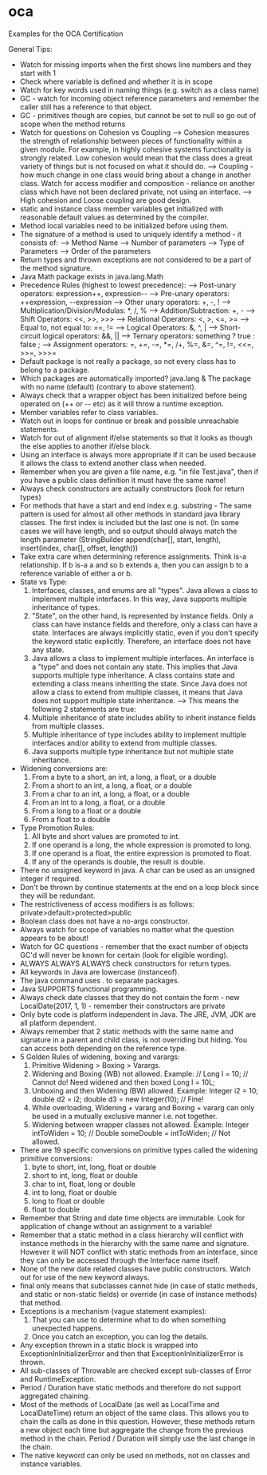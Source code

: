 # oca
Examples for the OCA Certification

General Tips:

- Watch for missing imports when the first shows line numbers and they start with 1
- Check where variable is defined and whether it is in scope
- Watch for key words used in naming things (e.g. switch as a class name)
- GC - watch for incoming object reference parameters and remember the caller still has a reference to that object.
- GC - primitives though are copies, but cannot be set to null so go out of scope when the method returns
- Watch for questions on Cohesion vs Coupling
    --> Cohesion measures the strength of relationship between pieces of functionality within a given module.
        For example, in highly cohesive systems functionality is strongly related.
        Low cohesion would mean that the class does a great variety of things but is not focused on what it should do.
    --> Coupling - how much change in one class would bring about a change in another class. Watch for access modifier
        and composition - reliance on another class which have not been declared private, not using an interface.
    --> High cohesion and Loose coupling are good design.
- static and instance class member variables get initialized with reasonable default values as determined by the compiler.
- Method local variables need to be initialized before using them.
- The signature of a method is used to uniquely identify a method - it consists of:
    --> Method Name
    --> Number of parameters
    --> Type of Parameters
    --> Order of the parameters
- Return types and thrown exceptions are not considered to be a part of the method signature.
- Java Math package exists in java.lang.Math
- Precedence Rules (highest to lowest precedence):
    --> Post-unary operators: expression++, expression--
    --> Pre-unary operators: ++expression, --expression
    --> Other unary operators: +, -, !
    --> Multiplication/Division/Modulas: *, /, %
    --> Addition/Subtraction: +, -
    --> Shift Operators: <<, >>, >>>
    --> Relational Operators: <, >, <=, >=
    --> Equal to, not equal to: ==, !=
    --> Logical Operators: &, ^, |
    --> Short-circuit logical operators: &&, ||
    --> Ternary operators: something ? true : false ;
    --> Assignment operators: =, +=, -=, *=, /+, %=, &=, ^=, !=, <<=, >>=, >>>=
- Default package is not really a package, so not every class has to belong to a package.
- Which packages are automatically imported? java.lang & The package with no name (default) (contrary to above statement).
- Always check that a wrapper object has been initialized before being operated on (++ or -- etc) as it will throw a runtime exception.
- Member variables refer to class variables.
- Watch out in loops for continue or break and possible unreachable statements.
- Watch for out of alignment if/else statements so that it looks as though the else applies to another if/else block.
- Using an interface is always more appropriate if it can be used because it allows the class to extend another class when needed.
- Remember when you are given a file name, e.g. "in file Test.java", then if you have a public class definition it must have the same name!
- Always check constructors are actually constructors (look for return types)
- For methods that have a start and end index e.g. substring - The same pattern is used for almost all other methods in standard java 
    library classes. The first index is included but the last one is not. (In some cases we will have length, and so output should
    always match the length parameter (StringBuilder append(char[], start, length), insert(index, char[], offset, length)))
- Take extra care when determining reference assignments. Think is-a relationship. If b is-a a and so b extends a, then you can assign
    b to a reference variable of either a or b.
- State vs Type:
    1) Interfaces, classes, and enums are all "types". Java allows a class to implement multiple interfaces. 
       In this way, Java supports multiple inheritance of types.
    2) "State", on the other hand, is represented by instance fields. 
       Only a class can have instance fields and therefore, only a class can have a state.
       Interfaces are always implicitly static, even if you don't specify the keyword static explicitly. Therefore, an interface does not have any state.
    3) Java allows a class to implement multiple interfaces. An interface is a "type" and does not contain any state. 
       This implies that Java supports multiple type inheritance.
       A class contains state and extending a class means inheriting the state. 
       Since Java does not allow a class to extend from multiple classes, it means that Java does not support multiple state inheritance.
    --> This means the following 2 statements are true:
    1) Multiple inheritance of state includes ability to inherit instance fields from multiple classes.
    2) Multiple inheritance of type includes ability to implement multiple interfaces and/or ability to extend from multiple classes.
    3) Java supports multiple type inheritance but not multiple state inheritance.
- Widening conversions are:
    1) From a byte to a short, an int, a long, a float, or a double
    2) From a short to an int, a long, a float, or a double
    3) From a char to an int, a long, a float, or a double
    4) From an int to a long, a float, or a double
    5) From a long to a float or a double
    6) From a float to a double
- Type Promotion Rules:
    1) All byte and short values are promoted to int.
    2) If one operand is a long, the whole expression is promoted to long.
    3) If one operand is a float, the entire expression is promoted to float.
    4) If any of the operands is double, the result is double.
- There no unsigned keyword in java. A char can be used as an unsigned integer if required.
- Don't be thrown by continue statements at the end on a loop block since they will be redundant.
- The restrictiveness of access modifiers is as follows: private>default>protected>public
- Boolean class does not have a no-args constructor.
- Always watch for scope of variables no matter what the question appears to be about!
- Watch for GC questions - remember that the exact number of objects GC'd will never be known for certain (look for eligible wording).
- ALWAYS ALWAYS ALWAYS check constructors for return types.
- All keywords in Java are lowercase (instanceof).
- The java command uses . to separate packages.
- Java SUPPORTS functional programming.
- Always check date classes that they do not contain the form - new LocalDate(2017, 1, 1) - remember their constructors are private
- Only byte code is platform independent in Java. The JRE, JVM, JDK are all platform dependent.
- Always remember that 2 static methods with the same name and signature in a parent and child class, is not overriding but hiding.
  You can access both depending on the reference type.
- 5 Golden Rules of widening, boxing and varargs:
    1) Primitive Widening > Boxing > Varargs. 
    2) Widening and Boxing (WB) not allowed. Example:
            // Long l = 10; // Cannot do! Need widened and then boxed
            Long l = 10L;
    3) Unboxing and then Widening (BW) allowed. Example:
            Integer i2 = 10;
            double d2 = i2;
            double d3 = new Integer(10); // Fine!
    4) While overloading, Widening + vararg and Boxing + vararg can only be used in a mutually exclusive manner i.e. not together. 
    5) Widening between wrapper classes not allowed. Example:
            Integer intToWiden = 10;
            // Double someDouble = intToWiden; // Not allowed.
- There are 19 specific conversions on primitive types called the widening primitive conversions:
    1) byte to short, int, long, float or double
    2) short to int, long, float or double
    3) char to int, float, long or double
    3) int to long, float or double
    4) long to float or double
    5) float to double
- Remember that String and date time objects are immutable. Look for application of change without an assignment to a variable!
- Remember that a static method in a class hierarchy will conflict with instance methods in the hierarchy with the same name and signature.
  However it will NOT conflict with static methods from an interface, since they can only be accessed through the Interface name itself.
- None of the new date related classes have public constructors. Watch out for use of the new keyword always.
- final only means that subclasses cannot hide (in case of static methods, and static or non-static fields) or override (in case of instance methods) that method.
- Exceptions is a mechanism (vague statement examples):
    1) That you can use to determine what to do when something unexpected happens.
    2) Once you catch an exception, you can log the details.
- Any exception thrown in a static block is wrapped into ExceptionInInitializerError and then that ExceptionInInitializerError is thrown.
- All sub-classes of Throwable are checked except sub-classes of Error and RuntimeException.
- Period / Duration have static methods and therefore do not support aggregated chaining.
- Most of the methods of LocalDate (as well as LocalTime and LocalDateTime) return an object of the same class.
  This allows you to chain the calls as done in this question. However, these  methods return a new object each time
  but aggregate the change from the previous method in the chain. Period / Duration will simply use the last change in the chain.
- The native keyword can only be used on methods, not on classes and instance variables.